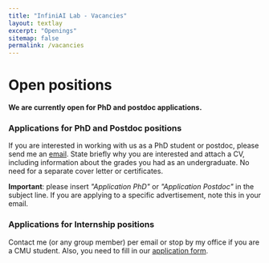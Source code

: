 ```yaml
---
title: "InfiniAI Lab - Vacancies"
layout: textlay
excerpt: "Openings"
sitemap: false
permalink: /vacancies
---
```


# Open positions

**We are currently open for PhD and postdoc applications.**


### Applications for PhD and Postdoc positions
If you are interested in working with us as a PhD student or postdoc, please send me an [email](mailto:beidic@andrew.cmu.edu). State briefly why you are interested and attach a CV, including information about the grades you had as an undergraduate. No need for a separate cover letter or certificates. 

**Important**: please insert _"Application PhD"_ or _"Application Postdoc"_ in the subject line. If you are applying to a specific advertisement, note this in your email.


### Applications for Internship positions
Contact me (or any group member) per email or stop by my office if you are a CMU student. Also, you need to fill in our [application form](https://docs.google.com/forms/d/e/1FAIpQLSfMJwpRMARPuwhzuoPo_76VrGPq84FkFrFNAnp3P17ITyxF9Q/viewform?usp=pp_url
).
